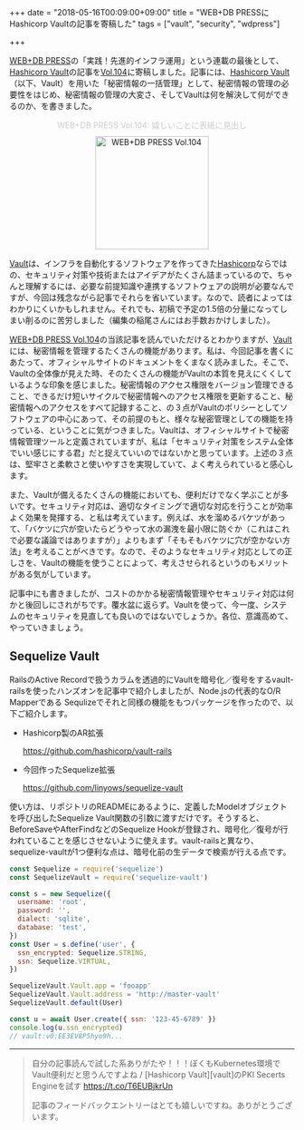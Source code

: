 +++
date = "2018-05-16T00:09:00+09:00"
title = "WEB+DB PRESSにHashicorp Vaultの記事を寄稿した"
tags = ["vault", "security", "wdpress"]

+++

[WEB+DB PRESS][wdpress]の「実践！先進的インフラ運用」という連載の最後として、[Hashicorp Vault][vault]の記事を[Vol.104][wdpress]に寄稿しました。記事には、[Hashicorp Vault][vault]（以下、Vault）を用いた「秘密情報の一括管理」として、秘密情報の管理の必要性をはじめ、秘密情報の管理の大変さ、そしてVaultは何を解決して何ができるのか、を書きました。

<figure id="WEB+DB PRESS Vol.104" align="center"><figcaption style="color:ccc;padding-bottom:10px;">WEB+DB PRESS Vol.104: 嬉しいことに表紙に見出し</figcaption>
<a href="https://www.amazon.co.jp/gp/product/4774196886/ref=as_li_tl?ie=UTF8&tag=linyows-22&camp=247&creative=1211&linkCode=as2&creativeASIN=4774196886&linkId=290fe95e6d3a4406ab3dde986b101f55"><img alt="WEB+DB PRESS Vol.104" src="https://user-images.githubusercontent.com/35430/38539611-dabfe508-3cd3-11e8-82a9-44818bf44a5d.jpg" width="200"></a>
</figure>

[Vault][vault]は、インフラを自動化するソフトウェアを作ってきた[Hashicorp][hashicorp]ならではの、セキュリティ対策や技術またはアイデアがたくさん詰まっているので、ちゃんと理解するには、必要な前提知識や連携するソフトウェアの説明が必要なんですが、今回は残念ながら記事でそれらを省いています。なので、読者によってはわかりにくいかもしれません。それでも、初稿で予定の1.5倍の分量になってしまい削るのに苦労しました（編集の稲尾さんにはお手数おかけしました）。

[WEB+DB PRESS Vol.104][wdpress]の当該記事を読んでいただけるとわかりますが、[Vault][vault]には、秘密情報を管理するたくさんの機能があります。私は、今回記事を書くにあたって、オフィシャルサイトのドキュメントをくまなく読みました。そこで、Vaultの全体像が見えた時、そのたくさんの機能がVaultの本質を見えにくくしているような印象を感じました。秘密情報のアクセス権限をバージョン管理できること、できるだけ短いサイクルで秘密情報へのアクセス権限を更新すること、秘密情報へのアクセスをすべて記録すること、の３点がVaultのポリシーとしてソフトウェアの中心にあって、その前提のもと、様々な秘密管理としての機能を持っている、ということに気がつきました。Vaultは、オフィシャルサイトで秘密情報管理ツールと定義されていますが、私は「セキュリティ対策をシステム全体でいい感じにする君」だと捉えていいのではないかと思っています。上述の３点は、堅牢さと柔軟さと使いやすさを実現していて、よく考えられていると感心します。

また、Vaultが備えるたくさんの機能においても、便利だけでなく学ぶことが多いです。セキュリティ対応は、適切なタイミングで適切な対応を行うことが効率よく効果を発揮する、と私は考えています。例えば、水を溜めるバケツがあって、「バケツに穴が空いたらどうやって水の漏洩を最小限に防ぐか（これはこれで必要な議論ではありますが）」よりもまず「そもそもバケツに穴が空かない方法」を考えることがべきです。なので、そのようなセキュリティ対応としての正しさを、Vaultの機能を使うことによって、考えさせられるというのもメリットがある気がしています。

記事中にも書きましたが、コストのかかる秘密情報管理やセキュリティ対応は何かと後回しにされがちです。覆水盆に返らず。Vaultを使って、今一度、システムのセキュリティを見直しても良いのではないでしょうか。各位、意識高めて、やっていきましょう。

Sequelize Vault
---------------

RailsのActive Recordで扱うカラムを透過的にVaultを暗号化／復号をするvault-railsを使ったハンズオンを記事中で紹介しましたが、Node.jsの代表的なO/R Mapperである Sequlizeでそれと同様の機能をもつパッケージを作ったので、以下ご紹介します。

- Hashicorp製のAR拡張

  https://github.com/hashicorp/vault-rails

- 今回作ったSequelize拡張

  https://github.com/linyows/sequelize-vault

使い方は、リポジトリのREADMEにあるように、定義したModelオブジェクトを呼び出したSequelize Vault関数の引数に渡すだけです。そうすると、BeforeSaveやAfterFindなどのSequelize Hookが登録され、暗号化／復号が行われていることを感じさせないように使えます。vault-railsと異なり、sequelize-vaultが1つ便利な点は、暗号化前の生データで検索が行える点です。

```js
const Sequelize = require('sequelize')
const SequelizeVault = require('sequelize-vault')

const s = new Sequelize({
  username: 'root',
  password: '',
  dialect: 'sqlite',
  database: 'test',
})
const User = s.define('user', {
  ssn_encrypted: Sequelize.STRING,
  ssn: Sequelize.VIRTUAL,
})

SequelizeVault.Vault.app = 'fooapp'
SequelizeVault.Vault.address = 'http://master-vault'
SequelizeVault.default(User)

const u = await User.create({ ssn: '123-45-6789' })
console.log(u.ssn_encrypted)
// vault:v0:EE3EV8P5hyo9h...
```

---

<blockquote class="twitter-tweet" data-lang="en"><p lang="ja" dir="ltr">自分の記事読んで試した系ありがたや！！！ぼくもKubernetes環境でVault便利だと思うんですよね / [Hashicorp Vault][vault]のPKI Secerts Engineを試す <a href="https://t.co/T6EUBjkrUn">https://t.co/T6EUBjkrUn</a>
<script async src="https://platform.twitter.com/widgets.js" charset="utf-8"></script>

記事のフィードバックエントリーはとても嬉しいですね。ありがとうございます。

[vault]: https://www.vaultproject.io/
[wdpress]: https://www.amazon.co.jp/gp/product/4774196886/ref=as_li_tl?ie=UTF8&amp;tag=linyows-22&amp;camp=247&amp;creative=1211&amp;linkCode=as2&amp;creativeASIN=4774196886&amp;linkId=290fe95e6d3a4406ab3dde986b101f55
[hashicorp]: https://www.hashicorp.com/
